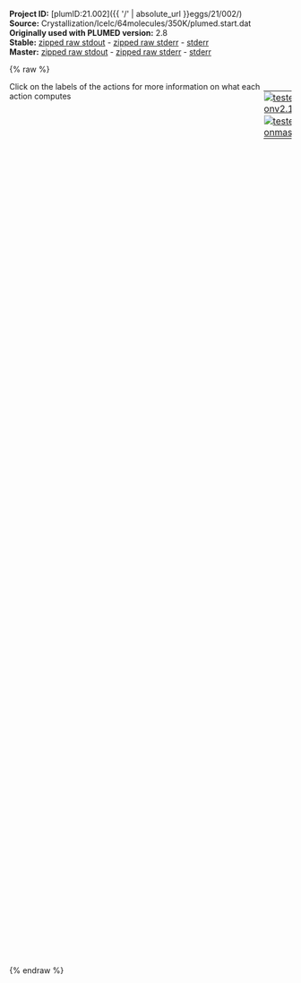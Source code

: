 **Project ID:** [plumID:21.002]({{ '/' | absolute_url }}eggs/21/002/)  
**Source:** Crystallization/IceIc/64molecules/350K/plumed.start.dat  
**Originally used with PLUMED version:** 2.8  
**Stable:** [zipped raw stdout](plumed.start.dat.plumed.stdout.txt.zip) - [zipped raw stderr](plumed.start.dat.plumed.stderr.txt.zip) - [stderr](plumed.start.dat.plumed.stderr)  
**Master:** [zipped raw stdout](plumed.start.dat.plumed_master.stdout.txt.zip) - [zipped raw stderr](plumed.start.dat.plumed_master.stderr.txt.zip) - [stderr](plumed.start.dat.plumed_master.stderr)  

{% raw %}
<div style="width: 100%; float:left">
<div style="width: 90%; float:left" id="value_details_data/Crystallization/IceIc/64molecules/350K/plumed.start.dat"> Click on the labels of the actions for more information on what each action computes </div>
<div style="width: 10%; float:left"><table><tr><td style="padding:1px"><a href="plumed.start.dat.plumed.stderr"><img src="https://img.shields.io/badge/v2.10-passing-green.svg" alt="tested onv2.10" /></a></td></tr><tr><td style="padding:1px"><a href="plumed.start.dat.plumed_master.stderr"><img src="https://img.shields.io/badge/master-passing-green.svg" alt="tested onmaster" /></a></td></tr></table></div></div>
<pre style="width=97%;">
<span style="color:blue" class="comment">#SETTINGS NREPLICAS=2</span>
<span class="plumedtooltip" style="color:blue"># vim:ft=plumed<span class="right">Enables syntax highlighting for PLUMED files in vim. See <a href="https://www.plumed.org/doc-master/user-doc/html/_vim_syntax.html">here for more details. </a><i></i></span></span>
<br/><span class="plumedtooltip" style="color:green">RESTART<span class="right">Activate restart. <a href="https://www.plumed.org/doc-master/user-doc/html/_r_e_s_t_a_r_t.html" style="color:green">More details</a><i></i></span></span>
<br/><span style="display:none;" id="data/Crystallization/IceIc/64molecules/350K/plumed.start.dat">The RESTART action with label <b></b> calculates something</span><b name="data/Crystallization/IceIc/64molecules/350K/plumed.start.datvol" onclick='showPath("data/Crystallization/IceIc/64molecules/350K/plumed.start.dat","data/Crystallization/IceIc/64molecules/350K/plumed.start.datvol","data/Crystallization/IceIc/64molecules/350K/plumed.start.datvol","black")'>vol</b><span style="display:none;" id="data/Crystallization/IceIc/64molecules/350K/plumed.start.datvol">The VOLUME action with label <b>vol</b> calculates the following quantities:<table  align="center" frame="void" width="95%" cellpadding="5%"><tr><td width="5%"><b> Quantity </b>  </td><td width="5%"><b> Type </b>  </td><td><b> Description </b> </td></tr><tr><td width="5%">vol</td><td width="5%"><font color="black">scalar</font></td><td>the volume of simulation box</td></tr></table></span>: <span class="plumedtooltip" style="color:green">VOLUME<span class="right">Calculate the volume of the simulation box. <a href="https://www.plumed.org/doc-master/user-doc/html/_v_o_l_u_m_e.html" style="color:green">More details</a><i></i></span></span>
<br/><span id="data/Crystallization/IceIc/64molecules/350K/plumed.start.datrefcv_short"><span id="data/Crystallization/IceIc/64molecules/350K/plumed.start.datdefrefcv_short"><span class="plumedtooltip" style="color:green">ENVIRONMENTSIMILARITY<span class="right">Measure how similar the environment around atoms is to that found in some reference crystal structure. This action is <a class="toggler" href='javascript:;' onclick='toggleDisplay("data/Crystallization/IceIc/64molecules/350K/plumed.start.datrefcv");'>a shortcut</a> and it has <a class="toggler" href='javascript:;' onclick='toggleDisplay("data/Crystallization/IceIc/64molecules/350K/plumed.start.datdefrefcv");'>hidden defaults</a>. <a href="https://www.plumed.org/doc-master/user-doc/html/_e_n_v_i_r_o_n_m_e_n_t_s_i_m_i_l_a_r_i_t_y.html">More details</a><i></i></span></span> ...
 <span class="plumedtooltip">SPECIES<span class="right">this keyword is used for colvars such as coordination number<i></i></span></span>=1-192:3
 <span class="plumedtooltip">SIGMA<span class="right"> the width to use for the gaussian kernels<i></i></span></span>=0.050
 <span class="plumedtooltip">CRYSTAL_STRUCTURE<span class="right"> Targeted crystal structure<i></i></span></span>=CUSTOM
 <span class="plumedtooltip">LABEL<span class="right">a label for the action so that its output can be referenced in the input to other actions<i></i></span></span>=<b name="data/Crystallization/IceIc/64molecules/350K/plumed.start.datrefcv" onclick='showPath("data/Crystallization/IceIc/64molecules/350K/plumed.start.dat","data/Crystallization/IceIc/64molecules/350K/plumed.start.datrefcv","data/Crystallization/IceIc/64molecules/350K/plumed.start.datrefcv_shortcut","blue")'>refcv</b><span style="display:none;" id="data/Crystallization/IceIc/64molecules/350K/plumed.start.datrefcv_shortcut">The ENVIRONMENTSIMILARITY action with label <b>refcv</b> calculates the following quantities:<table  align="center" frame="void" width="95%" cellpadding="5%"><tr><td width="5%"><b> Quantity </b>  </td><td width="5%"><b> Type </b>  </td><td><b> Description </b> </td></tr><tr><td width="5%">refcv</td><td width="5%"><font color="blue">vector</font></td><td>the environmental similar parameter for each of the input atoms</td></tr><tr><td width="5%">refcv_morethan</td><td width="5%"><font color="black">scalar</font></td><td>the number of colvars that have a value more than a threshold</td></tr><tr><td width="5%">refcv_mean</td><td width="5%"><font color="black">scalar</font></td><td>the mean of the colvars</td></tr></table></span>
 <span class="plumedtooltip">REFERENCE_1<span class="right">PDB files with relative distances from central atom<i></i></span></span>=env1c.pdb
 <span class="plumedtooltip">REFERENCE_2<span class="right">PDB files with relative distances from central atom<i></i></span></span>=env2c.pdb
 <span class="plumedtooltip">MORE_THAN<span class="right">calculate the number of variables that are more than a certain target value<i></i></span></span>={RATIONAL R_0=0.5 NN=8 MM=16}
 <span class="plumedtooltip">MEAN<span class="right"> calculate the mean of all the quantities<i></i></span></span>
... ENVIRONMENTSIMILARITY
</span><span id="data/Crystallization/IceIc/64molecules/350K/plumed.start.datdefrefcv_long" style="display:none;"><span class="plumedtooltip" style="color:green">ENVIRONMENTSIMILARITY<span class="right">Measure how similar the environment around atoms is to that found in some reference crystal structure. This action is <a class="toggler" href='javascript:;' onclick='toggleDisplay("data/Crystallization/IceIc/64molecules/350K/plumed.start.datrefcv");'>a shortcut</a> and uses the <a class="toggler" href='javascript:;' onclick='toggleDisplay("data/Crystallization/IceIc/64molecules/350K/plumed.start.datdefrefcv");'>defaults shown here</a>. <a href="https://www.plumed.org/doc-master/user-doc/html/_e_n_v_i_r_o_n_m_e_n_t_s_i_m_i_l_a_r_i_t_y.html">More details</a><i></i></span></span> ...
 <span class="plumedtooltip">SPECIES<span class="right">this keyword is used for colvars such as coordination number<i></i></span></span>=1-192:3
 <span class="plumedtooltip">SIGMA<span class="right"> the width to use for the gaussian kernels<i></i></span></span>=0.050
 <span class="plumedtooltip">CRYSTAL_STRUCTURE<span class="right"> Targeted crystal structure<i></i></span></span>=CUSTOM
 <span class="plumedtooltip">LABEL<span class="right">a label for the action so that its output can be referenced in the input to other actions<i></i></span></span>=<b name="data/Crystallization/IceIc/64molecules/350K/plumed.start.datrefcv" onclick='showPath("data/Crystallization/IceIc/64molecules/350K/plumed.start.dat","data/Crystallization/IceIc/64molecules/350K/plumed.start.datrefcv","data/Crystallization/IceIc/64molecules/350K/plumed.start.datrefcv_shortcut","blue")'>refcv</b>
 <span class="plumedtooltip">REFERENCE_1<span class="right">PDB files with relative distances from central atom<i></i></span></span>=env1c.pdb
 <span class="plumedtooltip">REFERENCE_2<span class="right">PDB files with relative distances from central atom<i></i></span></span>=env2c.pdb
 <span class="plumedtooltip">MORE_THAN<span class="right">calculate the number of variables that are more than a certain target value<i></i></span></span>={RATIONAL R_0=0.5 NN=8 MM=16}
 <span class="plumedtooltip">MEAN<span class="right"> calculate the mean of all the quantities<i></i></span></span>
 <span class="plumedtooltip">CUTOFF<span class="right"> how many multiples of sigma would you like to consider beyond the maximum distance in the environment<i></i></span></span>=3 <span class="plumedtooltip">LCUTOFF<span class="right"> any atoms separated by less than this tolerance should be ignored<i></i></span></span>=0.0001 <span class="plumedtooltip">LAMBDA<span class="right"> Lambda parameter<i></i></span></span>=100
... ENVIRONMENTSIMILARITY
</span></span><span id="data/Crystallization/IceIc/64molecules/350K/plumed.start.datrefcv_long" style="display:none;"><span style="color:blue" class="comment"># PLUMED interprets the command:
</span><span class="toggler" style="color:red" onclick='toggleDisplay("data/Crystallization/IceIc/64molecules/350K/plumed.start.datrefcv")'># ENVIRONMENTSIMILARITY ...</span>
<span style="color:blue" class="comment">#  SPECIES=1-192:3</span>
<span style="color:blue" class="comment">#  SIGMA=0.050</span>
<span style="color:blue" class="comment">#  CRYSTAL_STRUCTURE=CUSTOM</span>
<span style="color:blue" class="comment">#  LABEL=refcv</span>
<span style="color:blue" class="comment">#  REFERENCE_1=env1c.pdb</span>
<span style="color:blue" class="comment">#  REFERENCE_2=env2c.pdb</span>
<span style="color:blue" class="comment">#  MORE_THAN={RATIONAL R_0=0.5 NN=8 MM=16}</span>
<span style="color:blue" class="comment">#  MEAN</span>
<span style="color:blue" class="comment"># ... ENVIRONMENTSIMILARITY</span>
<span style="color:blue" class="comment"># as follows (Click the red comment above to revert to the short version of the input):</span>
<b name="data/Crystallization/IceIc/64molecules/350K/plumed.start.datrefcv_cmat" onclick='showPath("data/Crystallization/IceIc/64molecules/350K/plumed.start.dat","data/Crystallization/IceIc/64molecules/350K/plumed.start.datrefcv_cmat","data/Crystallization/IceIc/64molecules/350K/plumed.start.datrefcv_cmat","red")'>refcv_cmat</b><span style="display:none;" id="data/Crystallization/IceIc/64molecules/350K/plumed.start.datrefcv_cmat">The DISTANCE_MATRIX action with label <b>refcv_cmat</b> calculates the following quantities:<table  align="center" frame="void" width="95%" cellpadding="5%"><tr><td width="5%"><b> Quantity </b>  </td><td width="5%"><b> Type </b>  </td><td><b> Description </b> </td></tr><tr><td width="5%">refcv_cmat.w</td><td width="5%"><font color="red">matrix</font></td><td>a matrix containing the weights for the bonds between each pair of atoms</td></tr><tr><td width="5%">refcv_cmat.x</td><td width="5%"><font color="red">matrix</font></td><td>the projection of the bond on the x axis</td></tr><tr><td width="5%">refcv_cmat.y</td><td width="5%"><font color="red">matrix</font></td><td>the projection of the bond on the y axis</td></tr><tr><td width="5%">refcv_cmat.z</td><td width="5%"><font color="red">matrix</font></td><td>the projection of the bond on the z axis</td></tr></table></span>: <span class="plumedtooltip" style="color:green">DISTANCE_MATRIX<span class="right">Calculate a matrix of distances <a href="https://www.plumed.org/doc-master/user-doc/html/_d_i_s_t_a_n_c_e__m_a_t_r_i_x.html" style="color:green">More details</a><i></i></span></span> <span class="plumedtooltip">COMPONENTS<span class="right"> also calculate the components of the vector connecting the atoms in the contact matrix<i></i></span></span> <span class="plumedtooltip">GROUP<span class="right">the atoms for which you would like to calculate the adjacency matrix<i></i></span></span>=1-192:3 <span class="plumedtooltip">CUTOFF<span class="right"> ignore distances that have a value larger than this cutoff<i></i></span></span>=0.608629
<b name="data/Crystallization/IceIc/64molecules/350K/plumed.start.datrefcv_grp" onclick='showPath("data/Crystallization/IceIc/64molecules/350K/plumed.start.dat","data/Crystallization/IceIc/64molecules/350K/plumed.start.datrefcv_grp","data/Crystallization/IceIc/64molecules/350K/plumed.start.datrefcv_grp","violet")'>refcv_grp</b><span style="display:none;" id="data/Crystallization/IceIc/64molecules/350K/plumed.start.datrefcv_grp">The GROUP action with label <b>refcv_grp</b> calculates the following quantities:<table  align="center" frame="void" width="95%" cellpadding="5%"><tr><td width="5%"><b> Quantity </b>  </td><td width="5%"><b> Type </b>  </td><td><b> Description </b> </td></tr><tr><td width="5%">refcv_grp</td><td width="5%"><font color="violet">atoms</font></td><td>indices of atoms specified in GROUP</td></tr></table></span>: <span class="plumedtooltip" style="color:green">GROUP<span class="right">Define a group of atoms so that a particular list of atoms can be referenced with a single label in definitions of CVs or virtual atoms. <a href="https://www.plumed.org/doc-master/user-doc/html/_g_r_o_u_p.html" style="color:green">More details</a><i></i></span></span> <span class="plumedtooltip">ATOMS<span class="right">the numerical indexes for the set of atoms in the group<i></i></span></span>=1-192:3
<b name="data/Crystallization/IceIc/64molecules/350K/plumed.start.datrefcv_ones" onclick='showPath("data/Crystallization/IceIc/64molecules/350K/plumed.start.dat","data/Crystallization/IceIc/64molecules/350K/plumed.start.datrefcv_ones","data/Crystallization/IceIc/64molecules/350K/plumed.start.datrefcv_ones","blue")'>refcv_ones</b><span style="display:none;" id="data/Crystallization/IceIc/64molecules/350K/plumed.start.datrefcv_ones">The CONSTANT action with label <b>refcv_ones</b> calculates the following quantities:<table  align="center" frame="void" width="95%" cellpadding="5%"><tr><td width="5%"><b> Quantity </b>  </td><td width="5%"><b> Type </b>  </td><td><b> Description </b> </td></tr><tr><td width="5%">refcv_ones</td><td width="5%"><font color="blue">vector</font></td><td>the constant value that was read from the plumed input</td></tr></table></span>: <span class="plumedtooltip" style="color:green">ONES<span class="right">Create a constant vector with all elements equal to one <a href="https://www.plumed.org/doc-master/user-doc/html/_o_n_e_s.html" style="color:green">More details</a><i></i></span></span> <span class="plumedtooltip">SIZE<span class="right">the number of ones that you would like to create<i></i></span></span>=64
<b name="data/Crystallization/IceIc/64molecules/350K/plumed.start.datrefcv_matenv1" onclick='showPath("data/Crystallization/IceIc/64molecules/350K/plumed.start.dat","data/Crystallization/IceIc/64molecules/350K/plumed.start.datrefcv_matenv1","data/Crystallization/IceIc/64molecules/350K/plumed.start.datrefcv_matenv1","red")'>refcv_matenv1</b><span style="display:none;" id="data/Crystallization/IceIc/64molecules/350K/plumed.start.datrefcv_matenv1">The CUSTOM action with label <b>refcv_matenv1</b> calculates the following quantities:<table  align="center" frame="void" width="95%" cellpadding="5%"><tr><td width="5%"><b> Quantity </b>  </td><td width="5%"><b> Type </b>  </td><td><b> Description </b> </td></tr><tr><td width="5%">refcv_matenv1</td><td width="5%"><font color="red">matrix</font></td><td>the matrix obtained by doing an element-wise application of an arbitrary function to the input matrix</td></tr></table></span>: <span class="plumedtooltip" style="color:green">CUSTOM<span class="right">Calculate a combination of variables using a custom expression. <a href="https://www.plumed.org/doc-master/user-doc/html/_c_u_s_t_o_m.html" style="color:green">More details</a><i></i></span></span> <span class="plumedtooltip">ARG<span class="right">the values input to this function<i></i></span></span>=<b name="data/Crystallization/IceIc/64molecules/350K/plumed.start.datrefcv_cmat">refcv_cmat.x</b>,<b name="data/Crystallization/IceIc/64molecules/350K/plumed.start.datrefcv_cmat">refcv_cmat.y</b>,<b name="data/Crystallization/IceIc/64molecules/350K/plumed.start.datrefcv_cmat">refcv_cmat.z</b>,<b name="data/Crystallization/IceIc/64molecules/350K/plumed.start.datrefcv_cmat">refcv_cmat.w</b> <span class="plumedtooltip">VAR<span class="right">the names to give each of the arguments in the function<i></i></span></span>=x,y,z,w <span class="plumedtooltip">PERIODIC<span class="right">if the output of your function is periodic then you should specify the periodicity of the function<i></i></span></span>=NO <span class="plumedtooltip">FUNC<span class="right">the function you wish to evaluate<i></i></span></span>=(step(w-0.0001)*step(0.608629-w)/16)*(exp(-((x--0.3243)^2+(y--0.3243)^2+(z-0)^2)/(4*0.0025))+exp(-((x--0.3243)^2+(y-0)^2+(z--0.3243)^2)/(4*0.0025))+exp(-((x--0.3243)^2+(y-0)^2+(z-0.3242)^2)/(4*0.0025))+exp(-((x--0.3243)^2+(y-0.3242)^2+(z-0)^2)/(4*0.0025))+exp(-((x--0.1622)^2+(y--0.1622)^2+(z-0.1621)^2)/(4*0.0025))+exp(-((x--0.1622)^2+(y-0.1621)^2+(z--0.1622)^2)/(4*0.0025))+exp(-((x-0)^2+(y--0.3243)^2+(z--0.3243)^2)/(4*0.0025))+exp(-((x-0)^2+(y--0.3243)^2+(z-0.3242)^2)/(4*0.0025))+exp(-((x-0)^2+(y-0.3242)^2+(z--0.3243)^2)/(4*0.0025))+exp(-((x-0)^2+(y-0.3242)^2+(z-0.3242)^2)/(4*0.0025))+exp(-((x-0.1621)^2+(y--0.1622)^2+(z--0.1622)^2)/(4*0.0025))+exp(-((x-0.1621)^2+(y-0.1621)^2+(z-0.1621)^2)/(4*0.0025))+exp(-((x-0.3242)^2+(y--0.3243)^2+(z-0)^2)/(4*0.0025))+exp(-((x-0.3242)^2+(y-0)^2+(z--0.3243)^2)/(4*0.0025))+exp(-((x-0.3242)^2+(y-0)^2+(z-0.3242)^2)/(4*0.0025))+exp(-((x-0.3242)^2+(y-0.3242)^2+(z-0)^2)/(4*0.0025)))
<b name="data/Crystallization/IceIc/64molecules/350K/plumed.start.datrefcv_env1" onclick='showPath("data/Crystallization/IceIc/64molecules/350K/plumed.start.dat","data/Crystallization/IceIc/64molecules/350K/plumed.start.datrefcv_env1","data/Crystallization/IceIc/64molecules/350K/plumed.start.datrefcv_env1","blue")'>refcv_env1</b><span style="display:none;" id="data/Crystallization/IceIc/64molecules/350K/plumed.start.datrefcv_env1">The MATRIX_VECTOR_PRODUCT action with label <b>refcv_env1</b> calculates the following quantities:<table  align="center" frame="void" width="95%" cellpadding="5%"><tr><td width="5%"><b> Quantity </b>  </td><td width="5%"><b> Type </b>  </td><td><b> Description </b> </td></tr><tr><td width="5%">refcv_env1</td><td width="5%"><font color="blue">vector</font></td><td>the vector that is obtained by taking the product between the matrix and the vector that were input</td></tr></table></span>: <span class="plumedtooltip" style="color:green">MATRIX_VECTOR_PRODUCT<span class="right">Calculate the product of the matrix and the vector <a href="https://www.plumed.org/doc-master/user-doc/html/_m_a_t_r_i_x__v_e_c_t_o_r__p_r_o_d_u_c_t.html" style="color:green">More details</a><i></i></span></span> <span class="plumedtooltip">ARG<span class="right">the label for the matrix and the vector/scalar that are being multiplied<i></i></span></span>=<b name="data/Crystallization/IceIc/64molecules/350K/plumed.start.datrefcv_matenv1">refcv_matenv1</b>,<b name="data/Crystallization/IceIc/64molecules/350K/plumed.start.datrefcv_ones">refcv_ones</b>
<b name="data/Crystallization/IceIc/64molecules/350K/plumed.start.datrefcv_matenv2" onclick='showPath("data/Crystallization/IceIc/64molecules/350K/plumed.start.dat","data/Crystallization/IceIc/64molecules/350K/plumed.start.datrefcv_matenv2","data/Crystallization/IceIc/64molecules/350K/plumed.start.datrefcv_matenv2","red")'>refcv_matenv2</b><span style="display:none;" id="data/Crystallization/IceIc/64molecules/350K/plumed.start.datrefcv_matenv2">The CUSTOM action with label <b>refcv_matenv2</b> calculates the following quantities:<table  align="center" frame="void" width="95%" cellpadding="5%"><tr><td width="5%"><b> Quantity </b>  </td><td width="5%"><b> Type </b>  </td><td><b> Description </b> </td></tr><tr><td width="5%">refcv_matenv2</td><td width="5%"><font color="red">matrix</font></td><td>the matrix obtained by doing an element-wise application of an arbitrary function to the input matrix</td></tr></table></span>: <span class="plumedtooltip" style="color:green">CUSTOM<span class="right">Calculate a combination of variables using a custom expression. <a href="https://www.plumed.org/doc-master/user-doc/html/_c_u_s_t_o_m.html" style="color:green">More details</a><i></i></span></span> <span class="plumedtooltip">ARG<span class="right">the values input to this function<i></i></span></span>=<b name="data/Crystallization/IceIc/64molecules/350K/plumed.start.datrefcv_cmat">refcv_cmat.x</b>,<b name="data/Crystallization/IceIc/64molecules/350K/plumed.start.datrefcv_cmat">refcv_cmat.y</b>,<b name="data/Crystallization/IceIc/64molecules/350K/plumed.start.datrefcv_cmat">refcv_cmat.z</b>,<b name="data/Crystallization/IceIc/64molecules/350K/plumed.start.datrefcv_cmat">refcv_cmat.w</b> <span class="plumedtooltip">VAR<span class="right">the names to give each of the arguments in the function<i></i></span></span>=x,y,z,w <span class="plumedtooltip">PERIODIC<span class="right">if the output of your function is periodic then you should specify the periodicity of the function<i></i></span></span>=NO <span class="plumedtooltip">FUNC<span class="right">the function you wish to evaluate<i></i></span></span>=(step(w-0.0001)*step(0.608629-w)/16)*(exp(-((x--0.3243)^2+(y--0.3242)^2+(z-0)^2)/(4*0.0025))+exp(-((x--0.3243)^2+(y-0)^2+(z--0.3242)^2)/(4*0.0025))+exp(-((x--0.3243)^2+(y-0)^2+(z-0.3243)^2)/(4*0.0025))+exp(-((x--0.3243)^2+(y-0.3243)^2+(z-0)^2)/(4*0.0025))+exp(-((x--0.1621)^2+(y--0.1621)^2+(z--0.1621)^2)/(4*0.0025))+exp(-((x--0.1621)^2+(y-0.1622)^2+(z-0.1622)^2)/(4*0.0025))+exp(-((x-0)^2+(y--0.3242)^2+(z--0.3242)^2)/(4*0.0025))+exp(-((x-0)^2+(y--0.3242)^2+(z-0.3243)^2)/(4*0.0025))+exp(-((x-0)^2+(y-0.3243)^2+(z--0.3242)^2)/(4*0.0025))+exp(-((x-0)^2+(y-0.3243)^2+(z-0.3243)^2)/(4*0.0025))+exp(-((x-0.1621)^2+(y--0.1621)^2+(z-0.1622)^2)/(4*0.0025))+exp(-((x-0.1621)^2+(y-0.1622)^2+(z--0.1621)^2)/(4*0.0025))+exp(-((x-0.3242)^2+(y--0.3242)^2+(z-0)^2)/(4*0.0025))+exp(-((x-0.3242)^2+(y-0)^2+(z--0.3242)^2)/(4*0.0025))+exp(-((x-0.3242)^2+(y-0)^2+(z-0.3243)^2)/(4*0.0025))+exp(-((x-0.3242)^2+(y-0.3243)^2+(z-0)^2)/(4*0.0025)))
<b name="data/Crystallization/IceIc/64molecules/350K/plumed.start.datrefcv_env2" onclick='showPath("data/Crystallization/IceIc/64molecules/350K/plumed.start.dat","data/Crystallization/IceIc/64molecules/350K/plumed.start.datrefcv_env2","data/Crystallization/IceIc/64molecules/350K/plumed.start.datrefcv_env2","blue")'>refcv_env2</b><span style="display:none;" id="data/Crystallization/IceIc/64molecules/350K/plumed.start.datrefcv_env2">The MATRIX_VECTOR_PRODUCT action with label <b>refcv_env2</b> calculates the following quantities:<table  align="center" frame="void" width="95%" cellpadding="5%"><tr><td width="5%"><b> Quantity </b>  </td><td width="5%"><b> Type </b>  </td><td><b> Description </b> </td></tr><tr><td width="5%">refcv_env2</td><td width="5%"><font color="blue">vector</font></td><td>the vector that is obtained by taking the product between the matrix and the vector that were input</td></tr></table></span>: <span class="plumedtooltip" style="color:green">MATRIX_VECTOR_PRODUCT<span class="right">Calculate the product of the matrix and the vector <a href="https://www.plumed.org/doc-master/user-doc/html/_m_a_t_r_i_x__v_e_c_t_o_r__p_r_o_d_u_c_t.html" style="color:green">More details</a><i></i></span></span> <span class="plumedtooltip">ARG<span class="right">the label for the matrix and the vector/scalar that are being multiplied<i></i></span></span>=<b name="data/Crystallization/IceIc/64molecules/350K/plumed.start.datrefcv_matenv2">refcv_matenv2</b>,<b name="data/Crystallization/IceIc/64molecules/350K/plumed.start.datrefcv_ones">refcv_ones</b>
<b name="data/Crystallization/IceIc/64molecules/350K/plumed.start.datrefcv" onclick='showPath("data/Crystallization/IceIc/64molecules/350K/plumed.start.dat","data/Crystallization/IceIc/64molecules/350K/plumed.start.datrefcv","data/Crystallization/IceIc/64molecules/350K/plumed.start.datrefcv","blue")'>refcv</b><span style="display:none;" id="data/Crystallization/IceIc/64molecules/350K/plumed.start.datrefcv">The CUSTOM action with label <b>refcv</b> calculates the following quantities:<table  align="center" frame="void" width="95%" cellpadding="5%"><tr><td width="5%"><b> Quantity </b>  </td><td width="5%"><b> Type </b>  </td><td><b> Description </b> </td></tr><tr><td width="5%">refcv</td><td width="5%"><font color="blue">vector</font></td><td>the vector obtained by doing an element-wise application of an arbitrary function to the input vectors</td></tr></table></span>: <span class="plumedtooltip" style="color:green">CUSTOM<span class="right">Calculate a combination of variables using a custom expression. <a href="https://www.plumed.org/doc-master/user-doc/html/_c_u_s_t_o_m.html" style="color:green">More details</a><i></i></span></span> <span class="plumedtooltip">ARG<span class="right">the values input to this function<i></i></span></span>=<b name="data/Crystallization/IceIc/64molecules/350K/plumed.start.datrefcv_env1">refcv_env1</b>,<b name="data/Crystallization/IceIc/64molecules/350K/plumed.start.datrefcv_env2">refcv_env2</b> <span class="plumedtooltip">PERIODIC<span class="right">if the output of your function is periodic then you should specify the periodicity of the function<i></i></span></span>=NO <span class="plumedtooltip">VAR<span class="right">the names to give each of the arguments in the function<i></i></span></span>=v1,v2 <span class="plumedtooltip">FUNC<span class="right">the function you wish to evaluate<i></i></span></span>=(1/100)*log(exp(100*v1)+exp(100*v2))
<b name="data/Crystallization/IceIc/64molecules/350K/plumed.start.datrefcv_mt" onclick='showPath("data/Crystallization/IceIc/64molecules/350K/plumed.start.dat","data/Crystallization/IceIc/64molecules/350K/plumed.start.datrefcv_mt","data/Crystallization/IceIc/64molecules/350K/plumed.start.datrefcv_mt","blue")'>refcv_mt</b><span style="display:none;" id="data/Crystallization/IceIc/64molecules/350K/plumed.start.datrefcv_mt">The MORE_THAN action with label <b>refcv_mt</b> calculates the following quantities:<table  align="center" frame="void" width="95%" cellpadding="5%"><tr><td width="5%"><b> Quantity </b>  </td><td width="5%"><b> Type </b>  </td><td><b> Description </b> </td></tr><tr><td width="5%">refcv_mt</td><td width="5%"><font color="blue">vector</font></td><td>the vector obtained by doing an element-wise application of a function that is one if the if the input is more than a threshold to the input vectors</td></tr></table></span>: <span class="plumedtooltip" style="color:green">MORE_THAN<span class="right">Use a switching function to determine how many of the input variables are more than a certain cutoff. <a href="https://www.plumed.org/doc-master/user-doc/html/_m_o_r_e__t_h_a_n.html" style="color:green">More details</a><i></i></span></span> <span class="plumedtooltip">ARG<span class="right">the values input to this function<i></i></span></span>=<b name="data/Crystallization/IceIc/64molecules/350K/plumed.start.datrefcv">refcv</b> <span class="plumedtooltip">SWITCH<span class="right">This keyword is used if you want to employ an alternative to the continuous swiching function defined above<i></i></span></span>={RATIONAL R_0=0.5 NN=8 MM=16}
<b name="data/Crystallization/IceIc/64molecules/350K/plumed.start.datrefcv_morethan" onclick='showPath("data/Crystallization/IceIc/64molecules/350K/plumed.start.dat","data/Crystallization/IceIc/64molecules/350K/plumed.start.datrefcv_morethan","data/Crystallization/IceIc/64molecules/350K/plumed.start.datrefcv_morethan","black")'>refcv_morethan</b><span style="display:none;" id="data/Crystallization/IceIc/64molecules/350K/plumed.start.datrefcv_morethan">The SUM action with label <b>refcv_morethan</b> calculates the following quantities:<table  align="center" frame="void" width="95%" cellpadding="5%"><tr><td width="5%"><b> Quantity </b>  </td><td width="5%"><b> Type </b>  </td><td><b> Description </b> </td></tr><tr><td width="5%">refcv_morethan</td><td width="5%"><font color="black">scalar</font></td><td>the sum of all the elements in the input vector</td></tr></table></span>: <span class="plumedtooltip" style="color:green">SUM<span class="right">Calculate the sum of the arguments <a href="https://www.plumed.org/doc-master/user-doc/html/_s_u_m.html" style="color:green">More details</a><i></i></span></span> <span class="plumedtooltip">ARG<span class="right">the values input to this function<i></i></span></span>=<b name="data/Crystallization/IceIc/64molecules/350K/plumed.start.datrefcv_mt">refcv_mt</b> <span class="plumedtooltip">PERIODIC<span class="right">if the output of your function is periodic then you should specify the periodicity of the function<i></i></span></span>=NO
<b name="data/Crystallization/IceIc/64molecules/350K/plumed.start.datrefcv_mean" onclick='showPath("data/Crystallization/IceIc/64molecules/350K/plumed.start.dat","data/Crystallization/IceIc/64molecules/350K/plumed.start.datrefcv_mean","data/Crystallization/IceIc/64molecules/350K/plumed.start.datrefcv_mean","black")'>refcv_mean</b><span style="display:none;" id="data/Crystallization/IceIc/64molecules/350K/plumed.start.datrefcv_mean">The MEAN action with label <b>refcv_mean</b> calculates the following quantities:<table  align="center" frame="void" width="95%" cellpadding="5%"><tr><td width="5%"><b> Quantity </b>  </td><td width="5%"><b> Type </b>  </td><td><b> Description </b> </td></tr><tr><td width="5%">refcv_mean</td><td width="5%"><font color="black">scalar</font></td><td>the mean of all the elements in the input vector</td></tr></table></span>: <span class="plumedtooltip" style="color:green">MEAN<span class="right">Calculate the arithmetic mean of the elements in a vector <a href="https://www.plumed.org/doc-master/user-doc/html/_m_e_a_n.html" style="color:green">More details</a><i></i></span></span> <span class="plumedtooltip">ARG<span class="right">the values input to this function<i></i></span></span>=<b name="data/Crystallization/IceIc/64molecules/350K/plumed.start.datrefcv">refcv</b> <span class="plumedtooltip">PERIODIC<span class="right">if the output of your function is periodic then you should specify the periodicity of the function<i></i></span></span>=NO
<span style="color:blue"># --- End of included input --- </span></span><br/><span style="color:blue" class="comment"># Construct a bias potential using VES</span>
<span style="color:blue" class="comment">#</span>
<span style="color:blue" class="comment"># Basis functions</span>
<br/><b name="data/Crystallization/IceIc/64molecules/350K/plumed.start.datbf1" onclick='showPath("data/Crystallization/IceIc/64molecules/350K/plumed.start.dat","data/Crystallization/IceIc/64molecules/350K/plumed.start.datbf1","data/Crystallization/IceIc/64molecules/350K/plumed.start.datbf1","brown")'>bf1</b>: <span class="plumedtooltip" style="color:green">BF_LEGENDRE<span class="right">Legendre polynomials basis functions. <a href="https://www.plumed.org/doc-master/user-doc/html/_b_f__l_e_g_e_n_d_r_e.html" style="color:green">More details</a><i></i></span></span> <span class="plumedtooltip">ORDER<span class="right">The order of the basis function expansion<i></i></span></span>=40 <span class="plumedtooltip">MINIMUM<span class="right">The minimum of the interval on which the basis functions are defined<i></i></span></span>=0.0 <span class="plumedtooltip">MAXIMUM<span class="right">The maximum of the interval on which the basis functions are defined<i></i></span></span>=64.0

<span style="color:blue" class="comment"># Target distribution</span>
<br/><span style="display:none;" id="data/Crystallization/IceIc/64molecules/350K/plumed.start.datbf1">The BF_LEGENDRE action with label <b>bf1</b> calculates something</span><b name="data/Crystallization/IceIc/64molecules/350K/plumed.start.dattd_uni" onclick='showPath("data/Crystallization/IceIc/64molecules/350K/plumed.start.dat","data/Crystallization/IceIc/64molecules/350K/plumed.start.dattd_uni","data/Crystallization/IceIc/64molecules/350K/plumed.start.dattd_uni","brown")'>td_uni</b>: <span class="plumedtooltip" style="color:green">TD_UNIFORM<span class="right">Uniform target distribution (static). <a href="https://www.plumed.org/doc-master/user-doc/html/_t_d__u_n_i_f_o_r_m.html" style="color:green">More details</a><i></i></span></span>
<br/><span style="color:blue" class="comment"># Expansion</span>
<br/><span style="display:none;" id="data/Crystallization/IceIc/64molecules/350K/plumed.start.dattd_uni">The TD_UNIFORM action with label <b>td_uni</b> calculates something</span><span class="plumedtooltip" style="color:green">VES_LINEAR_EXPANSION<span class="right">Linear basis set expansion bias. <a href="https://www.plumed.org/doc-master/user-doc/html/_v_e_s__l_i_n_e_a_r__e_x_p_a_n_s_i_o_n.html" style="color:green">More details</a><i></i></span></span> ...
 <span class="plumedtooltip">ARG<span class="right">the labels of the scalars on which the bias will act<i></i></span></span>=<b name="data/Crystallization/IceIc/64molecules/350K/plumed.start.datrefcv">refcv.morethan</b>
 <span class="plumedtooltip">BASIS_FUNCTIONS<span class="right">the label of the one dimensional basis functions that should be used<i></i></span></span>=<b name="data/Crystallization/IceIc/64molecules/350K/plumed.start.datbf1">bf1</b>
 <span class="plumedtooltip">TEMP<span class="right">the system temperature - this is needed if the MD code does not pass the temperature to PLUMED<i></i></span></span>=350.0
 <span class="plumedtooltip">GRID_BINS<span class="right">the number of bins used for the grid<i></i></span></span>=300
 <span class="plumedtooltip">TARGET_DISTRIBUTION<span class="right">the label of the target distribution to be used<i></i></span></span>=<b name="data/Crystallization/IceIc/64molecules/350K/plumed.start.dattd_uni">td_uni</b>
 <span class="plumedtooltip">LABEL<span class="right">a label for the action so that its output can be referenced in the input to other actions<i></i></span></span>=<b name="data/Crystallization/IceIc/64molecules/350K/plumed.start.datb1" onclick='showPath("data/Crystallization/IceIc/64molecules/350K/plumed.start.dat","data/Crystallization/IceIc/64molecules/350K/plumed.start.datb1","data/Crystallization/IceIc/64molecules/350K/plumed.start.datb1","black")'>b1</b><span style="display:none;" id="data/Crystallization/IceIc/64molecules/350K/plumed.start.datb1">The VES_LINEAR_EXPANSION action with label <b>b1</b> calculates the following quantities:<table  align="center" frame="void" width="95%" cellpadding="5%"><tr><td width="5%"><b> Quantity </b>  </td><td width="5%"><b> Type </b>  </td><td><b> Description </b> </td></tr><tr><td width="5%">b1.bias</td><td width="5%"><font color="black">scalar</font></td><td>the instantaneous value of the bias potential</td></tr><tr><td width="5%">b1.force2</td><td width="5%"><font color="black">scalar</font></td><td>the instantaneous value of the squared force due to this bias potential.</td></tr></table></span>
... VES_LINEAR_EXPANSION
<br/><span style="color:blue" class="comment"># Optimization algorithm</span>
<br/><span id="data/Crystallization/IceIc/64molecules/350K/plumed.start.datdefo1_short"><span class="plumedtooltip" style="color:green">OPT_AVERAGED_SGD<span class="right">Averaged stochastic gradient decent with fixed step size. This action has <a class="toggler" href='javascript:;' onclick='toggleDisplay("data/Crystallization/IceIc/64molecules/350K/plumed.start.datdefo1");'>hidden defaults</a>. <a href="https://www.plumed.org/doc-master/user-doc/html/_o_p_t__a_v_e_r_a_g_e_d__s_g_d.html">More details</a><i></i></span></span> ...
  <span class="plumedtooltip">BIAS<span class="right">the label of the VES bias to be optimized<i></i></span></span>=<b name="data/Crystallization/IceIc/64molecules/350K/plumed.start.datb1">b1</b>
  <span class="plumedtooltip">STRIDE<span class="right">the frequency of updating the coefficients given in the number of MD steps<i></i></span></span>=500
  <span class="plumedtooltip">LABEL<span class="right">a label for the action so that its output can be referenced in the input to other actions<i></i></span></span>=<b name="data/Crystallization/IceIc/64molecules/350K/plumed.start.dato1" onclick='showPath("data/Crystallization/IceIc/64molecules/350K/plumed.start.dat","data/Crystallization/IceIc/64molecules/350K/plumed.start.dato1","data/Crystallization/IceIc/64molecules/350K/plumed.start.dato1","brown")'>o1</b>
  <span class="plumedtooltip">STEPSIZE<span class="right">the step size used for the optimization<i></i></span></span>=5.
  <span class="plumedtooltip">FES_OUTPUT<span class="right">how often the FES(s) should be written out to file<i></i></span></span>=500
  <span class="plumedtooltip">BIAS_OUTPUT<span class="right">how often the bias(es) should be written out to file<i></i></span></span>=500
  <span class="plumedtooltip">COEFFS_OUTPUT<span class="right"> how often the coefficients should be written to file<i></i></span></span>=100
  <span style="color:blue" class="comment">#MULTIPLE_WALKERS</span>
... OPT_AVERAGED_SGD
</span><span id="data/Crystallization/IceIc/64molecules/350K/plumed.start.datdefo1_long" style="display:none;"><span style="display:none;" id="data/Crystallization/IceIc/64molecules/350K/plumed.start.dato1">The OPT_AVERAGED_SGD action with label <b>o1</b> calculates the following quantities:<table  align="center" frame="void" width="95%" cellpadding="5%"><tr><td width="5%"><b> Quantity </b>  </td><td><b> Description </b> </td></tr><tr><td width="5%">o1.value</td><td>a scalar</td></tr></table></span><span class="plumedtooltip" style="color:green">OPT_AVERAGED_SGD<span class="right">Averaged stochastic gradient decent with fixed step size. This action uses the <a class="toggler" href='javascript:;' onclick='toggleDisplay("data/Crystallization/IceIc/64molecules/350K/plumed.start.datdefo1");'>defaults shown here</a>. <a href="https://www.plumed.org/doc-master/user-doc/html/_o_p_t__a_v_e_r_a_g_e_d__s_g_d.html">More details</a><i></i></span></span> ...
  <span class="plumedtooltip">BIAS<span class="right">the label of the VES bias to be optimized<i></i></span></span>=<b name="data/Crystallization/IceIc/64molecules/350K/plumed.start.datb1">b1</b>
  <span class="plumedtooltip">STRIDE<span class="right">the frequency of updating the coefficients given in the number of MD steps<i></i></span></span>=500
  <span class="plumedtooltip">LABEL<span class="right">a label for the action so that its output can be referenced in the input to other actions<i></i></span></span>=<b name="data/Crystallization/IceIc/64molecules/350K/plumed.start.dato1" onclick='showPath("data/Crystallization/IceIc/64molecules/350K/plumed.start.dat","data/Crystallization/IceIc/64molecules/350K/plumed.start.dato1","data/Crystallization/IceIc/64molecules/350K/plumed.start.dato1","brown")'>o1</b>
  <span class="plumedtooltip">STEPSIZE<span class="right">the step size used for the optimization<i></i></span></span>=5.
  <span class="plumedtooltip">FES_OUTPUT<span class="right">how often the FES(s) should be written out to file<i></i></span></span>=500
  <span class="plumedtooltip">BIAS_OUTPUT<span class="right">how often the bias(es) should be written out to file<i></i></span></span>=500
  <span class="plumedtooltip">COEFFS_OUTPUT<span class="right"> how often the coefficients should be written to file<i></i></span></span>=100
  <span style="color:blue" class="comment">#MULTIPLE_WALKERS</span>
 <span class="plumedtooltip">COEFFS_FILE<span class="right"> the name of output file for the coefficients<i></i></span></span>=coeffs.data
... OPT_AVERAGED_SGD
</span><br/><span class="plumedtooltip" style="color:green">PRINT<span class="right">Print quantities to a file. <a href="https://www.plumed.org/doc-master/user-doc/html/_p_r_i_n_t.html" style="color:green">More details</a><i></i></span></span> <span class="plumedtooltip">STRIDE<span class="right"> the frequency with which the quantities of interest should be output<i></i></span></span>=500  <span class="plumedtooltip">ARG<span class="right">the labels of the values that you would like to print to the file<i></i></span></span>=* <span class="plumedtooltip">FILE<span class="right">the name of the file on which to output these quantities<i></i></span></span>=COLVAR
</pre>
{% endraw %}
